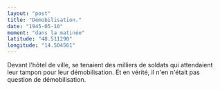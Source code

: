 ```yaml
---
layout: "post"
title: "Démobilisation."
date: "1945-05-10"
moment: "dans la matinée"
latitude: "48.511290"
longitude: "14.504561"
---
```


Devant l'hôtel de ville, se tenaient des milliers de soldats qui attendaient leur tampon pour leur démobilisation. Et en vérité, il n'en n'était pas question de démobilisation.


<div class="histoire"></div>

<div class="commentaire"></div>